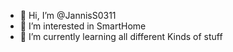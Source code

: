 - 👋 Hi, I’m @JannisS0311
- 👀 I’m interested in SmartHome
- 🌱 I’m currently learning all different Kinds of stuff
